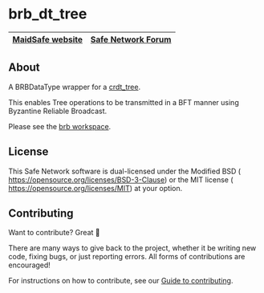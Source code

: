 # brb_dt_tree

[MaidSafe website](http://maidsafe.net) | [Safe Network Forum](https://safenetforum.org/)
:-------------------------------------: | :---------------------------------------------:

## About

A BRBDataType wrapper for a [crdt_tree](https://github.com/maidsafe/crdt_tree/).

This enables Tree operations to be transmitted in a BFT manner using Byzantine Reliable Broadcast.

Please see the [brb workspace](https://github.com/maidsafe/brb/).

## License

This Safe Network software is dual-licensed under the Modified BSD (<LICENSE-BSD> <https://opensource.org/licenses/BSD-3-Clause>) or the MIT license (<LICENSE-MIT> <https://opensource.org/licenses/MIT>) at your option.

## Contributing

Want to contribute? Great :tada:

There are many ways to give back to the project, whether it be writing new code, fixing bugs, or just reporting errors. All forms of contributions are encouraged!

For instructions on how to contribute, see our [Guide to contributing](https://github.com/maidsafe/QA/blob/master/CONTRIBUTING.md).
